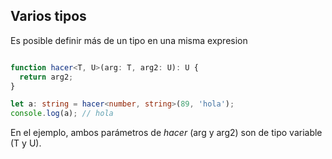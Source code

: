 ## Varios tipos

Es posible definir más de un tipo en una misma expresion

```ts

function hacer<T, U>(arg: T, arg2: U): U {
  return arg2;
}

let a: string = hacer<number, string>(89, 'hola');
console.log(a); // hola
```

En el ejemplo, ambos parámetros de _hacer_  (arg y arg2) son de tipo variable (T y U).